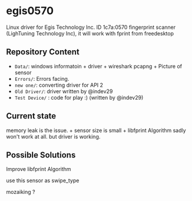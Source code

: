 # egis0570 

Linux driver for Egis Technology Inc. ID 1c7a:0570 fingerprint scanner (LighTuning Technology Inc), it will work with fprint from freedesktop


Repository Content
------------------

* `Data/`: windows informatoin + driver + wireshark pcapng + Picture of sensor
* `Errors/`: Errors facing.
* `new one/`: converting driver for API 2
* `Old Driver/`: driver written by @indev29
* `Test Device/` : code for play :) (written by @indev29) 
 

Current state
-------------
memory leak is the issue. + sensor size is small + libfprint Algorithm sadly won't work at all.
but driver is working.


Possible Solutions
-------------
Improve libfprint Algorithm 

use this sensor as swipe_type

mozaiking ?

